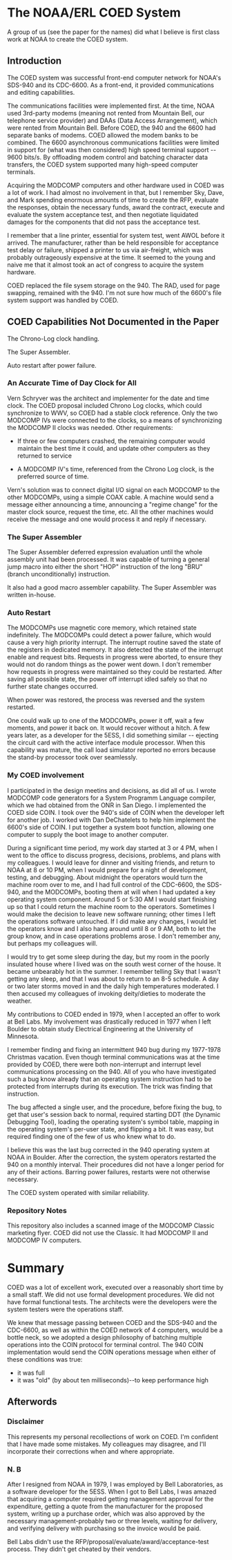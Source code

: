 # The NOAA/ERL COED System

A group of us (see the paper for the names) did what I believe is first class work at NOAA to create the COED system.

## Introduction

The COED system was successful front-end computer network for NOAA's SDS-940 and its CDC-6600. As a front-end, it provided communications and editing capabilities.

The communications facilities were implemented first. At the time, NOAA used 3rd-party modems (meaning not rented from Mountain Bell, our telephone service provider) and DAAs (Data Access Arrangement), which were rented from Mountain Bell. Before COED, the 940 and the 6600 had separate banks of modems. COED allowed the modem banks to be combined. The 6600 asynchronous communications facilities were limited in support for (what was then considered) high speed terminal support -- 9600 bits/s. By offloading modem control and batching character data transfers, the COED system supported many high-speed computer terminals.

Acquiring the MODCOMP computers and other hardware used in COED was a lot of work. I had almost no involvement in that, but I remember Sky, Dave, and Mark spending enormous amounts of time to create the RFP, evaluate the responses, obtain the necessary funds, award the contract, execute and evaluate the system acceptance test, and then negotiate liquidated damages for the components that did not pass the acceptance test.

I remember that a line printer, essential for system test, went AWOL before it arrived. The manufacturer, rather than be held responsible for acceptance test delay or failure, shipped a printer to us via air-freight, which was probably outrageously expensive at the time. It seemed to the young and naive me that it almost took an act of congress to acquire the system hardware.

COED replaced the file sysem storage on the 940. The RAD, used for page swapping, remained with the 940. I'm not sure how much of the 6600's file system support was handled by COED.

## COED Capabilities Not Documented in the Paper

The Chrono-Log clock handling.

The Super Assembler.

Auto restart after power failure.

### An Accurate Time of Day Clock for All

Vern Schryver was the architect and implementer for the date and time clock. The COED proposal included Chrono Log clocks, which could synchronize to WWV, so COED had a stable clock reference. Only the two MODCOMP IVs were connected to the clocks, so a means of synchronizing the MODCOMP II clocks was needed. Other requirements:

* If three or few computers crashed, the remaining computer would maintain the best time it could, and update other computers as they returned to service

* A MODCOMP IV's time, referenced from the Chrono Log clock, is the preferred source of time.

Vern's solution was to connect digital I/O signal on each MODCOMP to the other MODCOMPs, using a simple COAX cable. A machine would send a message either announcing a time, announcing a "regime change" for the master clock source, request the time, etc. All the other machines would receive the message and one would process it and reply if necessary.

### The Super Assembler

The Super Assembler deferred expression evaluation until the whole assembly unit had been processed. It was capable of turning a general jump macro into either the short "HOP" instruction of the long "BRU" (branch unconditionally) instruction.

It also had a good macro assembler capability. The Super Assembler was written in-house.

### Auto Restart

The MODCOMPs use magnetic core memory, which retained state indefinitely. The MODCOMPs could detect a power failure, which would cause a very high priority interrupt. The interrupt routine saved the state of the registers in dedicated memory. It also detected the state of the interrupt enable and request bits. Requests in progress were aborted, to ensure they would not do random things as the power went down. I don't remember how requests in progress were maintained so they could be restarted. After saving all possible state, the power off interrupt idled safely so that no further state changes occurred.

When power was restored, the process was reversed and the system restarted.

One could walk up to one of the MODCOMPs, power it off, wait a few moments, and power it back on. It would recover without a hitch. A few years later, as a developer for the 5ESS, I did something similar -- ejecting the circuit card with the active interface module processor. When this capability was mature, the call load simulator reported no errors because the stand-by processor took over seamlessly.

### My COED involvement

I participated in the design meetins and decisions, as did all of us. I wrote MODCOMP code generators for a System Programm Language compiler, which we had obtained from the ONR in San Diego. I implemented the COED side COIN. I took over the 940's side of COIN when the developer left for another job. I worked with Dan DeChatelets to help him implement the 6600's side of COIN. I put together a system boot function, allowing one computer to supply the boot image to another computer.

During a significant time period, my work day started at 3 or 4 PM, when I went to the office to discuss progress, decisions, problems, and plans with my colleagues. I would leave for dinner and visiting friends, and return to NOAA at 8 or 10 PM, when I would prepare for a night of development, testing, and debugging. About midnight the operators would turn the machine room over to me, and I had full control of the CDC-6600, the SDS-940, and the MODCOMPs, booting them at will when I had updated a key operating system component. Around 5 or 5:30 AM I would start finishing up so that I could return the machine room to the operators. Sometimes I would make the decision to leave new software running; other times I left the operations software untouched. If I did make any changes, I would let the operators know and I also hang around until 8 or 9 AM, both to let the group know, and in case operations problems arose. I don't remember any, but perhaps my colleagues will.

I would try to get some sleep during the day, but my room in the poorly insulated house where I lived was on the south west corner of the house. It became unbearably hot in the summer. I remember telling Sky that I wasn't getting any sleep, and that I was about to return to an 8-5 schedule. A day or two later storms moved in and the daily high temperatures moderated. I then accused my colleagues of invoking deity/dieties to moderate the weather.

My contributions to COED ended in 1979, when I accepted an offer to work at Bell Labs. My involvement was drastically reduced in 1977 when I left Boulder to obtain study Electrical Engineering at the University of Minnesota.

I remember finding and fixing an intermittent 940 bug during my 1977-1978 Christmas vacation. Even though terminal communications was at the time provided by COED, there were both non-interrupt and interrupt level communications processing on the 940. All of you who have investigated such a bug know already that an operating system instruction had to be protected from interrupts during its execution. The trick was finding that instruction.

The bug affected a single user, and the procedure, before fixing the bug, to get that user's session back to normal, required starting DDT (the Dynamic Debugging Tool), loading the operating system's symbol table, mapping in the operating system's per-user state, and flipping a bit. It was easy, but required finding one of the few of us who knew what to do.

I believe this was the last bug corrected in the 940 operating system at NOAA in Boulder. After the correction, the system operators restarted the 940 on a monthly interval. Their procedures did not have a longer period for any of their actions. Barring power failures, restarts were not otherwise necessary.

The COED system operated with similar reliability.

### Repository Notes

This repository also includes a scanned image of the MODCOMP Classic marketing flyer. COED did not use the Classic. It had MODCOMP II and MODCOMP IV computers.

# Summary

COED was a lot of excellent work, executed over a reasonably short time by a small staff. We did not use formal development procedures. We did not have formal functional tests. The architects were the developers were the system testers were the operations staff.

We knew that message passing between COED and the SDS-940 and the CDC-6600, as well as within the COED network of 4 computers, would be a bottle neck, so we adopted a design philosophy of batching multiple operations into the COIN protocol for terminal control. The 940 COIN implementation would send the COIN operations message when either of these conditions was true:

* it was full
* it was "old" (by about ten milliseconds)--to keep performance high

## Afterwords

### Disclaimer

This represents my personal recollections of work on COED. I'm confident that I have made some mistakes. My colleagues may disagree, and I'll incorporate their corrections when and where appropriate.

### N. B

After I resigned from NOAA in 1979, I was employed by Bell Laboratories, as a software developer for the 5ESS. When I got to Bell Labs, I was amazed that acquiring a computer required getting management approval for the expenditure, getting a quote from the manufacturer for the proposed system, writing up a purchase order, which was also approved by the necessary management-probably two or three levels, waiting for delivery, and verifying delivery with purchasing so the invoice would be paid.

Bell Labs didn't use the RFP/proposal/evaluate/award/acceptance-test process. They didn't get cheated by their vendors.
